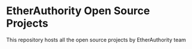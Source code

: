 # EtherAuthority Open Source Projects
This repository hosts all the open source projects by EtherAuthority team
